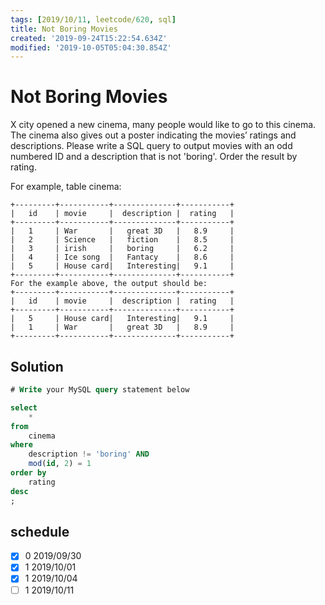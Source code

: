 ```yaml
---
tags: [2019/10/11, leetcode/620, sql]
title: Not Boring Movies
created: '2019-09-24T15:22:54.634Z'
modified: '2019-10-05T05:04:30.854Z'
---
```


# Not Boring Movies

X city opened a new cinema, many people would like to go to this cinema. The cinema also gives out a poster indicating the movies’ ratings and descriptions.
Please write a SQL query to output movies with an odd numbered ID and a description that is not 'boring'. Order the result by rating.

 

For example, table cinema:

```
+---------+-----------+--------------+-----------+
|   id    | movie     |  description |  rating   |
+---------+-----------+--------------+-----------+
|   1     | War       |   great 3D   |   8.9     |
|   2     | Science   |   fiction    |   8.5     |
|   3     | irish     |   boring     |   6.2     |
|   4     | Ice song  |   Fantacy    |   8.6     |
|   5     | House card|   Interesting|   9.1     |
+---------+-----------+--------------+-----------+
For the example above, the output should be:
+---------+-----------+--------------+-----------+
|   id    | movie     |  description |  rating   |
+---------+-----------+--------------+-----------+
|   5     | House card|   Interesting|   9.1     |
|   1     | War       |   great 3D   |   8.9     |
+---------+-----------+--------------+-----------+
```

## Solution

```sql
# Write your MySQL query statement below

select
    *
from
    cinema
where 
    description != 'boring' AND
    mod(id, 2) = 1
order by
    rating
desc
;


```


## schedule

* [x] 0 2019/09/30
* [x] 1 2019/10/01
* [x] 1 2019/10/04
* [ ] 1 2019/10/11
